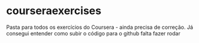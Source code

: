 # courseraexercises
Pasta para todos os exercícios do Coursera - ainda precisa de correção.
Já consegui entender como subir o código para o github
falta fazer rodar
 

